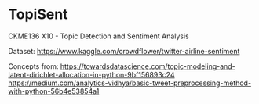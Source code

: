 # TopiSent
CKME136 X10 - Topic Detection and Sentiment Analysis

Dataset: https://www.kaggle.com/crowdflower/twitter-airline-sentiment

Concepts from: https://towardsdatascience.com/topic-modeling-and-latent-dirichlet-allocation-in-python-9bf156893c24
https://medium.com/analytics-vidhya/basic-tweet-preprocessing-method-with-python-56b4e53854a1
